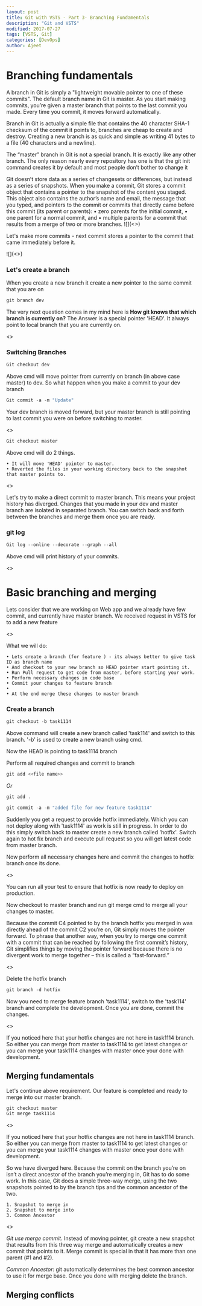 ```yaml
---
layout: post
title: Git with VSTS - Part 3- Branching Fundamentals
description: "Git and VSTS"
modified: 2017-07-27
tags: [VSTS, Git]
categories: [DevOps]
author: Ajeet
---
```


# Branching fundamentals

A branch in Git is simply a "lightweight movable pointer to one of these commits". The default branch name in Git is master. As you start making commits, you’re given a master branch that points to the last commit you made. Every time you commit, it moves forward automatically.

Branch in Git is actually a simple file that contains the 40 character SHA-1 checksum of the commit it points to, branches are cheap to create and destroy. Creating a new branch is as quick and simple as writing 41 bytes to a file (40 characters and a newline).

The “master” branch in Git is not a special branch. It is exactly like any other branch. The only reason nearly every repository has one is that the git init command creates it by default and most people don’t bother to change it

Git doesn’t store data as a series of changesets or differences, but instead as a series of snapshots.
When you make a commit, Git stores a commit object that contains a pointer to the snapshot of the content you staged. This object also contains the author’s name and email, the message that you typed, and pointers to the commit or commits that directly came before this commit (its parent or parents):
	• zero parents for the initial commit, 
	• one parent for a normal commit, and 
	• multiple parents for a commit that results from a merge of two or more branches.
![](<<commit image>>)

Let's make more commits - next commit stores a pointer to the commit that came immediately before it.

![](<<commit image>>)

### Let's create a branch

When you create a new branch it create a new pointer to the same commit that you are on

```PowerShell
git branch dev
```

The very next question comes in my mind here is **How git knows that which branch is currently on?**
The Answer is a special pointer 'HEAD'. It always point to local branch that you are currently on.

<<image>>

### Switching Branches

```PowerShell
Git checkout dev
```

Above cmd will move pointer from currently on branch (in above case master) to dev.
So what happen when you make a commit to your dev branch

```PowerShell
Git commit -a -m "Update"
```

Your dev branch is moved forward, but your master branch is still pointing to last commit you were on before switching to master.

<<image>> 

```PowerShell
Git checkout master
```
Above cmd will do 2 things. 

	• It will move 'HEAD' pointer to master.
	• Reverted the files in your working directory back to the snapshot that master points to. 
<<image>>

Let's try to make a direct commit to master branch. This means your project history has diverged. Changes that you made in your dev and master branch are isolated in separated branch. You can switch back and forth between the branches and merge them once you are ready.

### git log
```PowerShell
Git log --online --decorate --graph --all
```
Above cmd will print history of your commits.

<<image>>

# Basic branching and merging 

Lets consider that we are working on Web app and we already have few commit, and currently have master branch.
We received request in VSTS for to add a new feature
 
<<image>>

What we will do:

	• Lets create a branch (for feature ) - its always better to give task ID as branch name
	• And checkout to your new branch so HEAD pointer start pointing it.
	• Run Pull request to get code from master, before starting your work.
	• Perform necessary changes in code base
	• Commit your changes to feature branch
	• 
	• At the end merge these changes to master branch

### Create a branch

```PowerShell
git checkout -b task1114
```
Above command will create a new branch called 'task114' and switch to this branch. '-b' is used to create a new branch using cmd.

Now the HEAD is pointing to task1114 branch

Perform all required changes and commit to branch

```PowerShell
git add <<file name>>
```
*Or*
```PowerShell
git add .
```

```PowerShell
git commit -a -m "added file for new feature task1114"
```
Suddenly you get a request to provide hotfix immediately. Which you can not deploy along with 'task1114' as work is still in progress.
In order to do this simply switch back to master create a new branch called 'hotfix'.
Switch again to hot fix branch and execute pull request so you will get latest code from master branch.

Now perform all necessary changes here and commit the changes to hotfix branch once its done.

<<image>>

You can run all your test to ensure that hotfix is now ready to deploy on production.

Now checkout to master branch and run git merge cmd to merge all your changes to master.

Because the commit C4 pointed to by the branch hotfix you merged in was directly ahead of the commit C2 you’re on, Git simply moves the pointer forward. To phrase that another way, when you try to merge one commit with a commit that can be reached by following the first commit’s history, Git simplifies things by moving the pointer forward because there is no divergent work to merge together – this is called a “fast-forward.”

<<image>>

Delete the hotfix branch 

```PowerShell
git branch -d hotfix
```

Now you need to merge feature branch 'task1114', switch to the 'task114' branch and complete the development.
Once you are done, commit the changes.

<<images and cmd>>

If you noticed here that your hotfix changes are not here in task1114 branch. So either you can merge from master to task1114 to get latest changes or you can merge your task1114 changes with master once your done with development.

## Merging fundamentals

Let's continue above requirement. Our feature is completed and ready to merge into our master branch.

```PowerShell
git checkout master
Git merge task1114
```
<<image>>

If you noticed here that your hotfix changes are not here in task1114 branch. So either you can merge from master to task1114 to get latest changes or you can merge your task1114 changes with master once your done with development.

So we have diverged here. Because the commit on the branch you’re on isn’t a direct ancestor of the branch you’re merging in, Git has to do some work. In this case, Git does a simple three-way merge, using the two snapshots pointed to by the branch tips and the common ancestor of the two.

	1. Snapshot to merge in
	2. Snapshot to merge into
	3. Common Ancestor

<<image>>


*Git use merge commit*. Instead of moving pointer, git create a new snapshot that results from this three way merge and automatically creates a new commit that points to it. Merge commit is special in that it has more than one parent (#1 and #2).

*Common Ancestor*: git automatically determines the best common ancestor to use it for merge base. Once you done with merging delete the branch.



## Merging conflicts 

